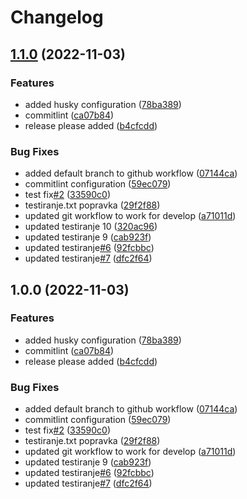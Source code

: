 # Changelog

## [1.1.0](https://github.com/zarej/test-release-please/compare/v1.0.0...v1.1.0) (2022-11-03)


### Features

* added husky configuration ([78ba389](https://github.com/zarej/test-release-please/commit/78ba38968b4190ec4691d412daa335967a68bcb3))
* commitlint ([ca07b84](https://github.com/zarej/test-release-please/commit/ca07b849c19005a9a59e3a90c7cf7be49cbcbe26))
* release please added ([b4cfcdd](https://github.com/zarej/test-release-please/commit/b4cfcdd4200016c547fd2aedb7a851d7c963d879))


### Bug Fixes

* added default branch to github workflow ([07144ca](https://github.com/zarej/test-release-please/commit/07144cadb6ca653a875a284b65c35d2c466a1294))
* commitlint configuration ([59ec079](https://github.com/zarej/test-release-please/commit/59ec0799954c02f3c38af9e941026535d3111578))
* test fix[#2](https://github.com/zarej/test-release-please/issues/2) ([33590c0](https://github.com/zarej/test-release-please/commit/33590c0700f3e8d7251e6df0252ff0b0138c1fe5))
* testiranje.txt popravka ([29f2f88](https://github.com/zarej/test-release-please/commit/29f2f888eee465b4ab7ce04dda4d84f47dca1c22))
* updated git workflow to work for develop ([a71011d](https://github.com/zarej/test-release-please/commit/a71011d26c3ee3f5290a54dca9f86221cfd5aa4e))
* updated testiranje 10 ([320ac96](https://github.com/zarej/test-release-please/commit/320ac96682a511b23a81b5c81ada4b8f4fd69f00))
* updated testiranje 9 ([cab923f](https://github.com/zarej/test-release-please/commit/cab923f674a25929b10b56a5eaa0af825f1f63a3))
* updated testiranje[#6](https://github.com/zarej/test-release-please/issues/6) ([92fcbbc](https://github.com/zarej/test-release-please/commit/92fcbbca77afb099bf981b41a3954392c30ae6f0))
* updated testiranje[#7](https://github.com/zarej/test-release-please/issues/7) ([dfc2f64](https://github.com/zarej/test-release-please/commit/dfc2f6437a8688932e41d619f5a0a2f8a40b04f3))

## 1.0.0 (2022-11-03)


### Features

* added husky configuration ([78ba389](https://github.com/zarej/test-release-please/commit/78ba38968b4190ec4691d412daa335967a68bcb3))
* commitlint ([ca07b84](https://github.com/zarej/test-release-please/commit/ca07b849c19005a9a59e3a90c7cf7be49cbcbe26))
* release please added ([b4cfcdd](https://github.com/zarej/test-release-please/commit/b4cfcdd4200016c547fd2aedb7a851d7c963d879))


### Bug Fixes

* added default branch to github workflow ([07144ca](https://github.com/zarej/test-release-please/commit/07144cadb6ca653a875a284b65c35d2c466a1294))
* commitlint configuration ([59ec079](https://github.com/zarej/test-release-please/commit/59ec0799954c02f3c38af9e941026535d3111578))
* test fix[#2](https://github.com/zarej/test-release-please/issues/2) ([33590c0](https://github.com/zarej/test-release-please/commit/33590c0700f3e8d7251e6df0252ff0b0138c1fe5))
* testiranje.txt popravka ([29f2f88](https://github.com/zarej/test-release-please/commit/29f2f888eee465b4ab7ce04dda4d84f47dca1c22))
* updated git workflow to work for develop ([a71011d](https://github.com/zarej/test-release-please/commit/a71011d26c3ee3f5290a54dca9f86221cfd5aa4e))
* updated testiranje 9 ([cab923f](https://github.com/zarej/test-release-please/commit/cab923f674a25929b10b56a5eaa0af825f1f63a3))
* updated testiranje[#6](https://github.com/zarej/test-release-please/issues/6) ([92fcbbc](https://github.com/zarej/test-release-please/commit/92fcbbca77afb099bf981b41a3954392c30ae6f0))
* updated testiranje[#7](https://github.com/zarej/test-release-please/issues/7) ([dfc2f64](https://github.com/zarej/test-release-please/commit/dfc2f6437a8688932e41d619f5a0a2f8a40b04f3))

